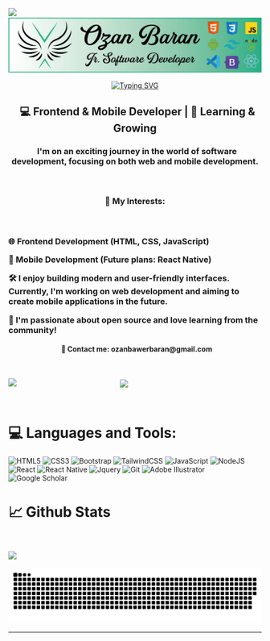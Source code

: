 ![](https://komarev.com/ghpvc/?username=OzanBawer&color=lightgrey)
![MasterHead](https://github.com/ozanbawer/ozanbawer/blob/main/img/githubbanner.jpg)

<div align="center">
 <a href="https://github.com/OzanBawer">
  <img src="https://readme-typing-svg.demolab.com?font=Fira+Code&weight=600&size=30&duration=3000&pause=500&color=249059FF&center=true&vCenter=true&width=500&lines=%F0%9F%91%93+Ozan+Baran;%f0%9f%92%bb+Jr+Software+Developer;%f0%9f%8e%89+Welcome+To+My+Profile+%f0%9f%8e%89" alt="Typing SVG" />
 </a>
</div>

<!--- <img src="https://github.com/ozanbawer/ozanbawer/blob/main/img/code-coding.gif" alt="Coding" width=200 height=200 align="right"> --->

<h2 align="center">&nbsp; 💻 Frontend & Mobile Developer | 🚀 Learning & Growing </h2>

<h3 align="center">&nbsp; I'm on an exciting journey in the world of software development, focusing on both web and mobile development. </h3>

<h3 align="center">&nbsp; 

   🔹 My Interests: </h3>
   
<h3 align="left">&nbsp; 
 
 🌐 Frontend Development (HTML, CSS, JavaScript)

📱 Mobile Development (Future plans: React Native)

🛠️ I enjoy building modern and user-friendly interfaces. Currently, I'm working on web development and aiming to create mobile applications in the future.

🚀 I'm passionate about open source and love learning from the community! </h3>

<h4 align="center">&nbsp;   📩 Contact me: ozanbawerbaran@gmail.com </h4>

<br>

<!--[![Top Langs](https://github-readme-stats.vercel.app/api/top-langs/?username=ozanbawer&layout=compact&langs_count=25&title_color=0000ee&text_color=ffffff&bg_color=000000&hide_border=true_aligin=center)](https://github.com/ozanbawer/github-readme-stats)--->
 <a><img align="left" src="https://github-readme-stats.vercel.app/api/top-langs/?username=ozanbawer&theme=vue-dark&show_icons=true&hide_border=false&layout=compact" width="44%" ><img align="center" src="https://github-readme-streak-stats.herokuapp.com/?user=ozanbawer&theme=vue-dark&hide_border=false"  width="52%"></a>

<br>

# 💻 Languages and Tools:
![HTML5](https://img.shields.io/badge/html5-%23E34F26.svg?style=for-the-badge&logo=html5&logoColor=white)
![CSS3](https://img.shields.io/badge/css3-%231572B6.svg?style=for-the-badge&logo=css3&logoColor=white)
![Bootstrap](https://img.shields.io/badge/bootstrap-%23563D7C.svg?style=for-the-badge&logo=bootstrap&logoColor=white)
![TailwindCSS](https://img.shields.io/badge/tailwindcss-%2338B2AC.svg?style=for-the-badge&logo=tailwind-css&logoColor=white)
![JavaScript](https://img.shields.io/badge/javascript-%23323330.svg?style=for-the-badge&logo=javascript&logoColor=%23F7DF1E)
![NodeJS](https://img.shields.io/badge/node.js-6DA55F?style=for-the-badge&logo=node.js&logoColor=white)
![React](https://img.shields.io/badge/react-%2320232a.svg?style=for-the-badge&logo=react&logoColor=%2361DAFB)
![React Native](https://img.shields.io/badge/react_native-%2320232a.svg?style=for-the-badge&logo=react&logoColor=%2361DAFB)
![Jquery](https://img.shields.io/badge/jQuery-%230769AD.svg?logo=jquery&style=for-the-badge&logoColor=white) 
![Git](https://img.shields.io/badge/git-%23F05033.svg?style=for-the-badge&logo=git&logoColor=white)
![Adobe Illustrator](https://img.shields.io/badge/adobe%20illustrator-%23FF9A00.svg?style=for-the-badge&logo=adobe%20illustrator&logoColor=white)
![Google Scholar](https://img.shields.io/badge/Google%20Scholar-4285F4?style=for-the-badge&logo=google-scholar&logoColor=white)



# 📈 Github Stats

<br />

![](https://github-profile-trophy.vercel.app/?username=ozanbawer&theme=dracula&no-frame=false&no-bg=false&margin-w=4)


<picture>
  <source media="(prefers-color-scheme: dark)" srcset="https://raw.githubusercontent.com/ozanbawer/ozanbawer/output/github-contribution-grid-snake-dark.svg">
  <source media="(prefers-color-scheme: light)" srcset="https://raw.githubusercontent.com/ozanbawer/ozanbawer/output/github-contribution-grid-snake.svg">
  <img alt="github contribution grid snake animation" src="https://raw.githubusercontent.com/ozanbawer/ozanbawer/output/github-contribution-grid-snake.svg">
</picture>

<hr>

